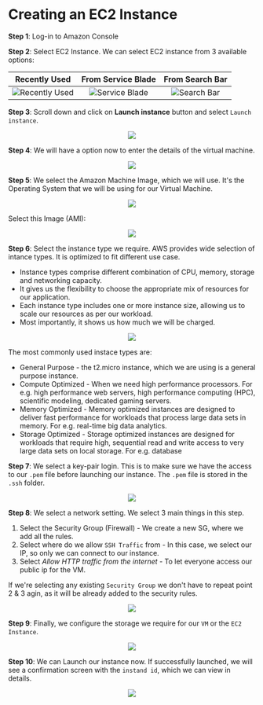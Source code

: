 # Creating an EC2 Instance

**Step 1**: Log-in to Amazon Console

**Step 2**: Select EC2 Instance. We can select EC2 instance from 3 available options:

|Recently Used|From Service Blade|From Search Bar|
|:-:|:-:|:-:|
|![Recently Used](https://user-images.githubusercontent.com/110366380/199284774-f944e540-2d46-44eb-adce-d1b078dda311.png)|![Service Blade](https://user-images.githubusercontent.com/110366380/199284384-6f97fbe8-9843-493d-a6cf-276a82af7977.png)|![Search Bar](https://user-images.githubusercontent.com/110366380/199284565-8550e09c-e921-425b-aed6-2c56e1b355ef.png)|

**Step 3**: Scroll down and click on **Launch instance** button and select `Launch instance`.

<p align="center">
  <img src="https://user-images.githubusercontent.com/110366380/199286440-3d3ab484-4d2a-4e72-9a91-1f76f505796d.png">
</p>

**Step 4**: We will have a option now to enter the details of the virtual machine.

<p align="center">
  <img src="https://user-images.githubusercontent.com/110366380/199289836-4628c1b9-dd64-4591-9104-754b9e91a21a.png">
</p>

**Step 5**: We select the Amazon Machine Image, which we will use. It's the Operating System that we will be using for our Virtual Machine.

<p align="center">
  <img src="https://user-images.githubusercontent.com/110366380/199291224-8e3da801-7f9d-4ce6-9349-ee8382b1796e.png">
</p>

Select this Image (AMI):

<p align="center">
  <img src="https://user-images.githubusercontent.com/110366380/199290608-c0dac4fa-a0b1-465f-ac0d-dcad24a0d8b1.png">
</p>

**Step 6**: Select the instance type we require. AWS provides wide selection of intance types. It is optimized to fit different use case.

- Instance types comprise different combination of CPU, memory, storage and networking capacity.
- It gives us the flexibility to choose the appropriate mix of resources for our application.
- Each instance type includes one or more instance size, allowing us to scale our resources as per our workload.
- Most importantly, it shows us how much we will be charged.

  
<p align="center">
  <img src="https://user-images.githubusercontent.com/110366380/199291775-2d18eb25-fed1-4875-963e-c6ec5b2b7a70.png">
</p>

The most commonly used instace types are:
- General Purpose - the t2.micro instance, which we are using is a general purpose instance.
- Compute Optimized - When we need high performance processors. For e.g. high performance web servers, high performance computing (HPC), scientific modeling, dedicated gaming servers.
- Memory Optimized - Memory optimized instances are designed to deliver fast performance for workloads that process large data sets in memory. For e.g. real-time big data analytics.
- Storage Optimized - Storage optimized instances are designed for workloads that require high, sequential read and write access to very large data sets on local storage. For e.g. database

**Step 7**: We select a key-pair login. This is to make sure we have the access to our `.pem` file before launching our instance. The `.pem` file is stored in the `.ssh` folder.

<p align="center">
  <img src="https://user-images.githubusercontent.com/110366380/199297534-612f4da5-5b23-42c3-9bca-016162b12d9b.png">
</p>

**Step 8**: We select a network setting. We select 3 main things in this step.

1. Select the Security Group (Firewall) - We create a new SG, where we add all the rules.
2. Select where do we allow `SSH Traffic` from - In this case, we select our IP, so only we can connect to our instance.
3. Select *Allow HTTP traffic from the internet* - To let everyone access our public ip for the VM.

If we're selecting any existing `Security Group` we don't have to repeat point 2 & 3 agin, as it will be already added to the security rules.

<p align="center">
  <img src="https://user-images.githubusercontent.com/110366380/199298943-8e353fa9-607b-4f05-958b-cd3e04e52308.png">
</p>

**Step 9**: Finally, we configure the storage we require for our `VM` or the `EC2 Instance`.

<p align="center">
  <img src="https://user-images.githubusercontent.com/110366380/199299239-090fdb2c-c9bb-4c33-8492-1afaea4ef234.png">
</p>

**Step 10**: We can Launch our instance now. If successfully launched, we will see a confirmation screen with the `instand id`, which we can view in details.

<p align="center">
  <img src="https://user-images.githubusercontent.com/110366380/199299908-e86fed64-d6c1-466a-b9c7-cf0cb907159f.png">
</p>
